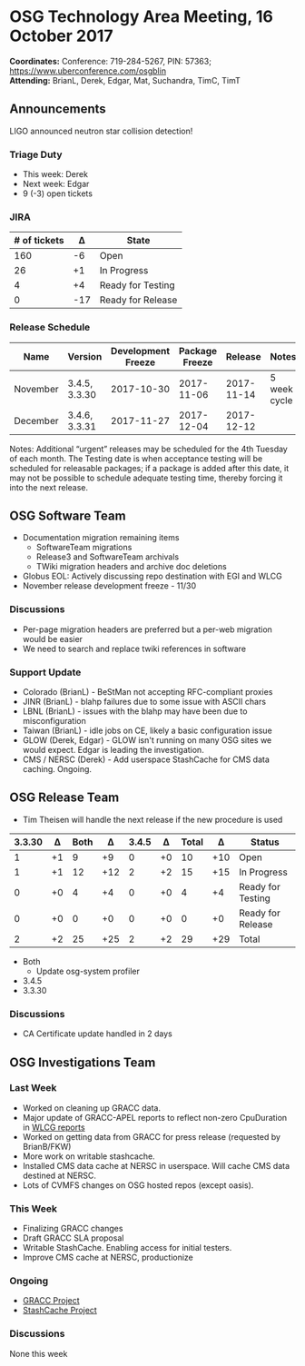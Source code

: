# OSG Technology Area Meeting, 16 October 2017

**Coordinates:** Conference: 719-284-5267, PIN: 57363; <https://www.uberconference.com/osgblin>  
**Attending:** BrianL, Derek, Edgar, Mat, Suchandra, TimC, TimT


## Announcements

LIGO announced neutron star collision detection!

### Triage Duty

-   This week: Derek
-   Next week: Edgar
-   9 (-3) open tickets


### JIRA

| # of tickets | &Delta; | State             |
|------------ |------- |----------------- |
| 160          | -6      | Open              |
| 26           | +1      | In Progress       |
| 4            | +4      | Ready for Testing |
| 0            | -17     | Ready for Release |


### Release Schedule

| Name     | Version       | Development Freeze | Package Freeze | Release    | Notes        |
|-------- |------------- |------------------ |-------------- |---------- |------------ |
| November | 3.4.5, 3.3.30 | 2017-10-30         | 2017-11-06     | 2017-11-14 | 5 week cycle |
| December | 3.4.6, 3.3.31 | 2017-11-27         | 2017-12-04     | 2017-12-12 |              |

Notes: Additional “urgent” releases may be scheduled for the 4th Tuesday of each month. The Testing date is when acceptance testing will be scheduled for releasable packages; if a package is added after this date, it may not be possible to schedule adequate testing time, thereby forcing it into the next release.  


## OSG Software Team

-   Documentation migration remaining items  
    -   SoftwareTeam migrations
    -   Release3 and SoftwareTeam archivals
    -   TWiki migration headers and archive doc deletions
-   Globus EOL: Actively discussing repo destination with EGI and WLCG
-   November release development freeze - 11/30


### Discussions

-   Per-page migration headers are preferred but a per-web migration would be easier
-   We need to search and replace twiki references in software


### Support Update

-   Colorado (BrianL) - BeStMan not accepting RFC-compliant proxies
-   JINR (BrianL) - blahp failures due to some issue with ASCII chars
-   LBNL (BrianL) - issues with the blahp may have been due to misconfiguration
-   Taiwan (BrianL) - idle jobs on CE, likely a basic configuration issue
-   GLOW (Derek, Edgar) - GLOW isn't running on many OSG sites we would expect.  Edgar is leading the investigation.
-   CMS / NERSC (Derek) - Add userspace StashCache for CMS data caching.  Ongoing.


## OSG Release Team

- Tim Theisen will handle the next release if the new procedure is used

| 3.3.30 | &Delta; | Both | &Delta; | 3.4.5 | &Delta; | Total | &Delta; | Status            |
|------- |-------- |----- |-------- |------ |-------- |------ |-------- |------------------ |
|  1     |  +1     |  9   |  +9     |  0    |  +0     | 10    | +10     | Open              |
|  1     |  +1     | 12   | +12     |  2    |  +2     | 15    | +15     | In Progress       |
|  0     |  +0     |  4   |  +4     |  0    |  +0     |  4    |  +4     | Ready for Testing |
|  0     |  +0     |  0   |  +0     |  0    |  +0     |  0    |  +0     | Ready for Release |
|  2     |  +2     | 25   | +25     |  2    |  +2     | 29    | +29     | Total             |

-   Both
    -   Update osg-system profiler
-   3.4.5
-   3.3.30


### Discussions

- CA Certificate update handled in 2 days

## OSG Investigations Team


### Last Week

-   Worked on cleaning up GRACC data.
-   Major update of GRACC-APEL reports to reflect non-zero CpuDuration in [WLCG reports](https://accounting.egi.eu/tier2/country/USA/sumcpu_days/SITE/DATE/2017/3/2017/9/lhc/onlyinfrajobs/)
-   Worked on getting data from GRACC for press release (requested by BrianB/FKW)
-   More work on writable stashcache.  
-   Installed CMS data cache at NERSC in userspace.  Will cache CMS data destined at NERSC.
-   Lots of CVMFS changes on OSG hosted repos (except oasis).

### This Week

-   Finalizing GRACC changes
- Draft GRACC SLA proposal
-   Writable StashCache. Enabling access for initial testers.
-   Improve CMS cache at NERSC, productionize

### Ongoing

-   [GRACC Project](https://jira.opensciencegrid.org/projects/GRACC/)
-   [StashCache Project](https://opensciencegrid.org/docs/data/stashcache/overview/)


### Discussions

None this week

